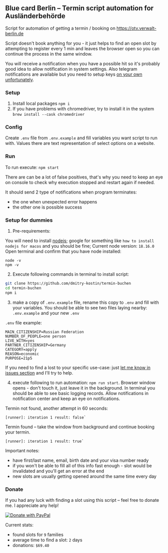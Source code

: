 ## Blue card Berlin – Termin script automation for Ausländerbehörde

Script for automation of getting a termin / booking on https://otv.verwalt-berlin.de

Script doesn't book anything for you - it just helps to find an open slot by attempting to register every 1 min and
leaves the browser open so you can continue the process in the same window.

You will receive a notification when you have a possible hit so it's probably good idea to allow notification in system
settings. Also telegram notifications are available but you need to setup keys [on your own unfortunately](./telegram.md).

### Setup

1. Install local packages `npm i`
2. If you have problems with chromedriver, try to install it in the system `brew install --cask chromedriver`

### Config

Create `.env` file from `.env.example` and fill variables you want script to run with. Values there are text
representation of select options on a website.

### Run

To run execute: `npm start`

There are can be a lot of false positives, that's why you need to keep an eye on console to check why execution stopped and restart again if needed.

It should send 2 type of notifications when program terminates:

- the one when unexpected error happens
- the other one is possible success

### Setup for dummies

1. Pre-requirements:

You will need to install [nodejs](https://nodejs.org/en); google for something like `how to install nodejs for macos` and you should be fine;
Current node version: `18.16.0`
Open terminal and confirm that you have node installed: 
```
node -v
npm -v
```

2. Execute following commands in terminal to install script:

```bash
git clone https://github.com/dmitry-kostin/termin-buchen
cd termin-buchen
npm i
```

3. make a copy of `.env.example` file, rename this copy to `.env` and fill with your variables. You should be able to see two files laying nearby: `.env.example` and your new `.env`

`.env` file example:
```
MAIN_CITIZENSHIP=Russian Federation
NUMBER_OF_PEOPLE=one person
LIVE_WITH=yes
PARTNER_CITIZENSHIP=Germany
CATEGORY=apply
REASON=economic
PURPOSE=21p5
```

If you need to find a lost to your specific use-case: just [let me know in issues section](https://github.com/dmitry-kostin/termin-buchen/issues) and I'll try to help. 

4. execute following to run automation: `npm run start`. Browser window opens - don't touch it, just leave it in the background. In terminal you should be able to see basic logging records. Allow notifications in notification center and keep an eye on notifications.

Termin not found, another attempt in 60 seconds:
```
[runner]: iteration 1 result: false`
```

Termin found – take the window from background and continue booking your termin.
```
[runner]: iteration 1 result: true`
```

Important notes:
- have first/last name, email, birth date and your visa number ready
- if you won't be able to fill all of this info fast enough - slot would be invalidated and you'll get an error at the end
- new slots are usually getting opened around the same time every day


### Donate 

If you had any luck with finding a slot using this script – feel free to donate me. I appreciate any help!

[![Donate with PayPal](https://user-images.githubusercontent.com/1920678/205337379-d3e158a6-21be-4142-a0fb-832121b828df.png)](https://www.paypal.com/donate/?hosted_button_id=KMZYQ54GRR6WY)

Current stats: 

- found slots for `9` families 
- average time to find a slot: `2` days
- donations: `$69.40`
